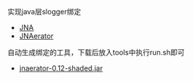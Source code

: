实现java层slogger绑定

* [JNA](https://github.com/java-native-access/jna)
* [JNAerator](https://github.com/nativelibs4java/JNAerator)


自动生成绑定的工具，下载后放入tools中执行run.sh即可
* [jnaerator-0.12-shaded.jar](http://central.maven.org/maven2/com/nativelibs4java/jnaerator/0.12/jnaerator-0.12-shaded.jar)
